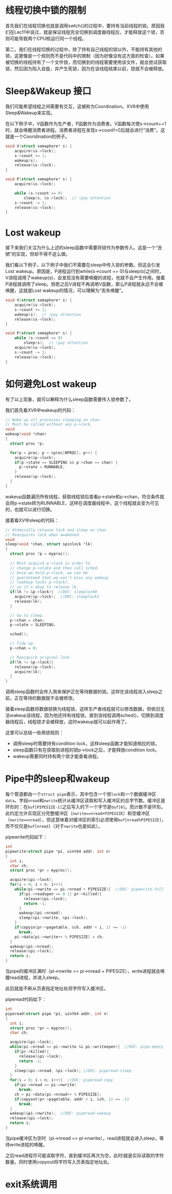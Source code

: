 # 线程切换中锁的限制
首先我们在线程切换也就是调用swtch()的过程中，要持有当前线程的锁。原因我们在Lec11中说过，就是保证线程完全切换到调度器线程后，才能释放这个锁，否则可能导致两个CPU核运行同一个线程。

第二，我们在线程切换的过程中，除了持有自己线程的锁以外，不能持有其他的锁，这更像是一个规则而不是代码中的限制（因为好像没有这方面的检查）。如果被切换的线程持有了一个文件锁，而切换到的线程需要使用该文件，就会尝试获取锁，然后因为陷入自旋，并产生死锁，因为在该线程结束以前，锁就不会被释放。

# Sleep&Wakeup 接口
我们可能希望线程之间需要有交互，这被称为Coordination。XV6中使用Sleep&Wakeup来实现。

在以下例子中，V函数作为生产者，P函数作为消费者。V函数每次使s->count+=1时，就会唤醒消费者进程。消费者进程在发现s->count!=0后就会进行“消费”。这就是一个Cooridination的例子。
```C
void V(struct semaphore* s) {
    acquire(&s->lock);
    s->count += 1;
    wakeup(s);
    release(&s->lock);
}

void P(struct semaphore* s) {
    acquire(&s->lock);

    while (s->count == 0)
        sleep(s, &s->lock);  // !pay attention
    s->count -= 1;
    release(&s->lock);
}
```

# Lost wakeup
接下来我们关注为什么上述的sleep函数中需要将锁作为参数传入。这是一个“丑陋”的实现，但却不得不这么做。

我们看以下例子，以下例子中我们不需要在sleep中传入锁的参数。但这会引发Lost wakeup。原因是，P进程运行到while(s->count == 0)与sleep(s)之间时，V进程调用了wakeup(s)，会发现没有需要唤醒的进程，也就不会产生作用。接着P进程就调用了sleep。倘若之后V进程不再调用V函数，那么P进程就永远不会被唤醒，这就是Lost wakeup的情况，可以理解为“丢失唤醒”。
```C
void V(struct semaphore* s) {
    acquire(&s->lock);
    s->count += 1;
    wakeup(s);  // !pay attention
    release(&s->lock);
}

void P(struct semaphore* s) {
    while (s->count == 0)
        sleep(s);  // !pay attention
    acquire(&s->lock);
    s->count -= 1;
    release(&s->lock);
}
```

# 如何避免Lost wakeup
有了以上现象，就可以解释为什么sleep函数需要传入锁参数了。

我们首先看XV6中wakeup的代码：
```C
// Wake up all processes sleeping on chan.
// Must be called without any p->lock.
void
wakeup(void *chan)
{
  struct proc *p;

  for(p = proc; p < &proc[NPROC]; p++) {
    acquire(&p->lock);
    if(p->state == SLEEPING && p->chan == chan) {
      p->state = RUNNABLE;
    }
    release(&p->lock);
  }
}
```
wakeup函数遍历所有线程，获取线程锁后查看p->state和p->chan，符合条件就会将p->state转为RUNNABLE，这样在调度器线程中，这个线程就会变为可见的，也就可以进行切换。

接着看XV中sleep的代码：
```C
// Atomically release lock and sleep on chan.
// Reacquires lock when awakened.
void
sleep(void *chan, struct spinlock *lk)
{
  struct proc *p = myproc();
  
  // Must acquire p->lock in order to
  // change p->state and then call sched.
  // Once we hold p->lock, we can be
  // guaranteed that we won't miss any wakeup
  // (wakeup locks p->lock),
  // so it's okay to release lk.
  if(lk != &p->lock){  //DOC: sleeplock0
    acquire(&p->lock);  //DOC: sleeplock1
    release(lk);
  }

  // Go to sleep.
  p->chan = chan;
  p->state = SLEEPING;

  sched();

  // Tidy up.
  p->chan = 0;

  // Reacquire original lock.
  if(lk != &p->lock){
    release(&p->lock);
    acquire(lk);
  }
}
```
调用sleep函数时会传入用来保护正在等待数据的锁。这样在该线程进入sleep之前，正在等待的数据就不会被修改。

接着sleep函数将数据锁换为线程锁，这样生产者线程就可以修改数据，但依旧无法wakeup该线程，因为他还持有线程锁。直到该线程调用sched()，切换到调度器线程后，线程锁才会被释放，这时wakeup就可以起作用了。

这里可以总结一些用锁规则：
- 调用sleep时需要持有condition lock，这样sleep函数才能知道相应的锁。
- sleep函数只有在获取到进程的锁p->lock之后，才能释放condition lock。
- wakeup需要同时持有两个锁才能查看进程。

# Pipe中的sleep和wakeup
每个管道都由一个`struct pipe`表示，其中包含一个锁`lock`和一个数据缓冲区`data`。字段`nread`和`nwrite`统计从缓冲区读取和写入缓冲区的总字节数。缓冲区是环形的：在`buf[PIPESIZE-1]`之后写入的下一个字节是`buf[0]`。而计数不是环形。此约定允许实现区分完整缓冲区（`nwrite==nread+PIPESIZE`）和空缓冲区（`nwrite==nread`），但这意味着对缓冲区的索引必须使用`buf[nread%PIPESIZE]`，而不仅仅是`buf[nread]`（对于`nwrite`也是如此）。

pipewrite代码如下：
```C
int
pipewrite(struct pipe *pi, uint64 addr, int n)
{
  int i;
  char ch;
  struct proc *pr = myproc();

  acquire(&pi->lock);
  for(i = 0; i < n; i++){
    while(pi->nwrite == pi->nread + PIPESIZE){  //DOC: pipewrite-full
      if(pi->readopen == 0 || pr->killed){
        release(&pi->lock);
        return -1;
      }
      wakeup(&pi->nread);
      sleep(&pi->nwrite, &pi->lock);
    }
    if(copyin(pr->pagetable, &ch, addr + i, 1) == -1)
      break;
    pi->data[pi->nwrite++ % PIPESIZE] = ch;
  }
  wakeup(&pi->nread);
  release(&pi->lock);
  return i;
}
```
当pipe的缓冲区满时（pi->nwrite == pi->nread + PIPESIZE），write进程就会唤醒read进程，并进入sleep。

此后就是不断从页表指定地址处将字符写入缓冲区。

piperead代码如下：
```C
int
piperead(struct pipe *pi, uint64 addr, int n)
{
  int i;
  struct proc *pr = myproc();
  char ch;

  acquire(&pi->lock);
  while(pi->nread == pi->nwrite && pi->writeopen){  //DOC: pipe-empty
    if(pr->killed){
      release(&pi->lock);
      return -1;
    }
    sleep(&pi->nread, &pi->lock); //DOC: piperead-sleep
  }
  for(i = 0; i < n; i++){  //DOC: piperead-copy
    if(pi->nread == pi->nwrite)
      break;
    ch = pi->data[pi->nread++ % PIPESIZE];
    if(copyout(pr->pagetable, addr + i, &ch, 1) == -1)
      break;
  }
  wakeup(&pi->nwrite);  //DOC: piperead-wakeup
  release(&pi->lock);
  return i;
}
```
当pipe缓冲区为空时（pi->nread == pi->nwrite），read进程就会进入sleep，等待write进程的唤醒。

之后read进程尽可能读取字符，直到缓冲区再次为空，此时i就是实际读取的字符数量。同时使用copyout将字符写入页表指定地址处。

# exit系统调用